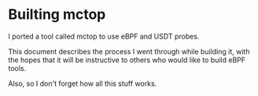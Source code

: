 # Builting mctop

I ported a tool called mctop to use eBPF and USDT probes.

This document describes the process I went through while building it, with the
hopes that it will be instructive to others who would like to build eBPF tools.

Also, so I don't forget how all this stuff works.
